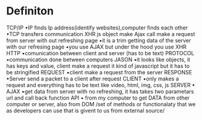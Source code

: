 # Definiton
TCP/IP
•IP finds Ip address(identify websites),computer finds each other
•TCP transfers communication 
XHR
js object make Ajax call make a request from server with out refreshing page
•it is a trim getting data of the server with our refresing page 
•you use AJAX but under the hood you use XHR
HTTP
•comunication between client and server (has to be text)
PROTOCOL
•communication done between computers 
JASON
•it looks like objects, it has keys and value, client make a request it kind of javascript but it has to be stringified
REQUEST 
•client make a request from the server 
RESPONSE  
•Server send a packet to a client after request 
CLIENT
•only makes a request and everything has to be text like video, html, img, css, js 
SERVER
•
AJAX
•get  data from server with no refreshing, it has takes two parametars url and call back function 
API
• from my computer to get DATA from other computer or server, also from DOM /set of methods or functionalaty that we as developers can use that is givent to us from external source/
